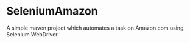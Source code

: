 # SeleniumAmazon
A simple maven project which automates a task on Amazon.com using Selenium WebDriver
